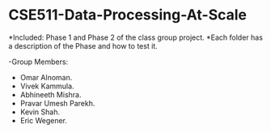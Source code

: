 # CSE511-Data-Processing-At-Scale

*Included: Phase 1 and Phase 2 of the class group project. 
*Each folder has a description of the Phase and how to test it.

-Group Members:

- Omar Alnoman.
- Vivek Kammula.
- Abhineeth Mishra.
- Pravar Umesh Parekh.
- Kevin Shah.
- Eric Wegener.
